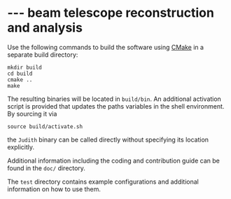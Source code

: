 <TO BE RENAMED> --- beam telescope reconstruction and analysis
==============================================================

Use the following commands to build the software using [CMake][cmake] in a
separate build directory:

    mkdir build
    cd build
    cmake ..
    make

The resulting binaries will be located in `build/bin`. An additional
activation script is provided that updates the paths variables in the shell
environment. By sourcing it via

    source build/activate.sh

the `Judith` binary can be called directly without specifying its location
explicitly.

Additional information including the coding and contribution guide can be found
in the `doc/` directory.

The `test` directory contains example configurations and additional information
on how to use them.


[cmake]: http://www.cmake.org

